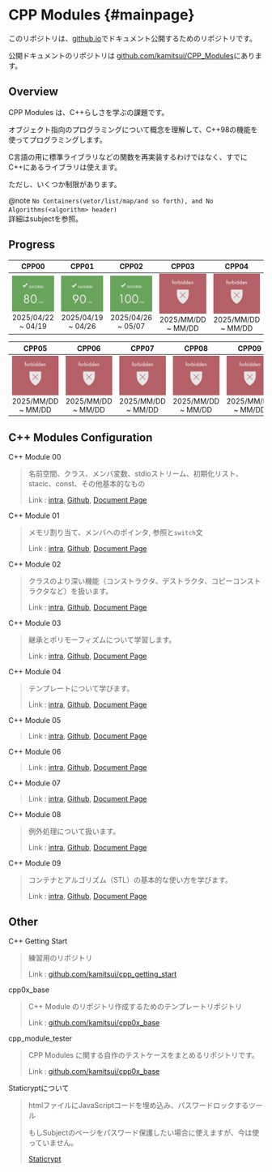 # CPP Modules {#mainpage}

このリポジトリは、[github.io](https://kamitsui.github.io/CPP_Modules/)でドキュメント公開するためのリポジトリです。

公開ドキュメントのリポジトリは [github.com/kamitsui/CPP_Modules](https://github.com/kamitsui/CPP_Modules)にあります。

## Overview

CPP Modules は、C++らしさを学ぶの課題です。

オブジェクト指向のプログラミングについて概念を理解して、C++98の機能を使ってプログラミングします。

C言語の用に標準ライブラリなどの関数を再実装するわけではなく、すでにC++にあるライブラリは使えます。

ただし、いくつか制限があります。

@note
`No Containers(vetor/list/map/and so forth), and No Algorithms(<algorithm> header)`
<br>
詳細はsubjectを参照。

## Progress

| CPP00 | CPP01 | CPP02 | CPP03 | CPP04 |
|:---:|:---:|:---:|:---:|:---:|
| ![success](docs/images/score_80.png) <br>2025/04/22 ~ 04/19 | ![success](docs/images/score_90.png) <br>2025/04/19 ~ 04/26 | ![success](docs/images/score_100.png) <br>2025/04/26 ~ 05/07 | ![success](docs/images/not_allowed.png) <br>2025/MM/DD ~ MM/DD | ![success](docs/images/not_allowed.png) <br>2025/MM/DD ~ MM/DD |

| CPP05 | CPP06 | CPP07 | CPP08 | CPP09 |
|:---:|:---:|:---:|:---:|:---:|
| ![success](docs/images/not_allowed.png) <br>2025/MM/DD ~ MM/DD | ![success](docs/images/not_allowed.png) <br>2025/MM/DD ~ MM/DD | ![success](docs/images/not_allowed.png) <br>2025/MM/DD ~ MM/DD | ![success](docs/images/not_allowed.png) <br>2025/MM/DD ~ MM/DD | ![success](docs/images/not_allowed.png) <br>2025/MM/DD ~ MM/DD |

## C++ Modules Configuration

C++ Module 00
> 名前空間、クラス、メンバ変数、stdioストリーム、初期化リスト、stacic、const、その他基本的なもの
>
> Link : [intra](https://projects.intra.42.fr/cpp-module-00/kamitsui),
> [Github](https://github.com/kamitsui/cpp00),
> [Document Page](https://kamitsui.github.io/cpp00/)

C++ Module 01
> メモリ割り当て、メンバへのポインタ, 参照と`switch`文
>
> Link : [intra](https://projects.intra.42.fr/cpp-module-01/kamitsui),
> [Github](https://github.com/kamitsui/cpp01),
> [Document Page](https://kamitsui.github.io/cpp01/)

C++ Module 02
> クラスのより深い機能（コンストラクタ、デストラクタ、コピーコンストラクタなど）を扱います。
>
> Link : [intra](https://projects.intra.42.fr/cpp-module-02/kamitsui),
> [Github](https://github.com/kamitsui/cpp02),
> [Document Page](https://kamitsui.github.io/cpp02/)

C++ Module 03
> 継承とポリモーフィズムについて学習します。
>
> Link : [intra](https://projects.intra.42.fr/cpp-module-03/kamitsui),
> [Github](https://github.com/kamitsui/cpp03),
> [Document Page](https://kamitsui.github.io/cpp03/)

C++ Module 04
> テンプレートについて学びます。
>
> Link : [intra](https://projects.intra.42.fr/cpp-module-04/kamitsui),
> [Github](),
> [Document Page]()

C++ Module 05
> 
>
> Link : [intra](https://projects.intra.42.fr/cpp-module-05/kamitsui),
> [Github](),
> [Document Page]()

C++ Module 06
> 
>
> Link : [intra](https://projects.intra.42.fr/cpp-module-06/kamitsui),
> [Github](),
> [Document Page]()

C++ Module 07
> 
>
> Link : [intra](https://projects.intra.42.fr/cpp-module-07/kamitsui),
> [Github](),
> [Document Page]()

C++ Module 08
> 例外処理について扱います。
>
> Link : [intra](https://projects.intra.42.fr/cpp-module-08/kamitsui),
> [Github](),
> [Document Page]()

C++ Module 09
> コンテナとアルゴリズム（STL）の基本的な使い方を学びます。
>
> Link : [intra](https://projects.intra.42.fr/cpp-module-09/kamitsui),
> [Github](),
> [Document Page]()

## Other

C++ Getting Start
> 練習用のリポジトリ
>
> Link : [github.com/kamitsui/cpp_getting_start](https://github.com/kamitsui/cpp_getting_start)

cpp0x_base
> C++ Module のリポジトリ作成するためのテンプレートリポジトリ
>
> Link : [github.com/kamitsui/cpp0x_base](https://github.com/kamitsui/cpp0x_base)

cpp_module_tester
> CPP Modules に関する自作のテストケースをまとめるリポジトリです。
>
> Link : [github.com/kamitsui/cpp0x_base](https://github.com/kamitsui/cpp_module_tester)

Staticryptについて
> htmlファイルにJavaScriptコードを埋め込み、パスワードロックするツール
>
> もしSubjectのページをパスワード保護したい場合に使えますが、今は使っていません。
>
> [Staticrypt](staticrypt.md)

